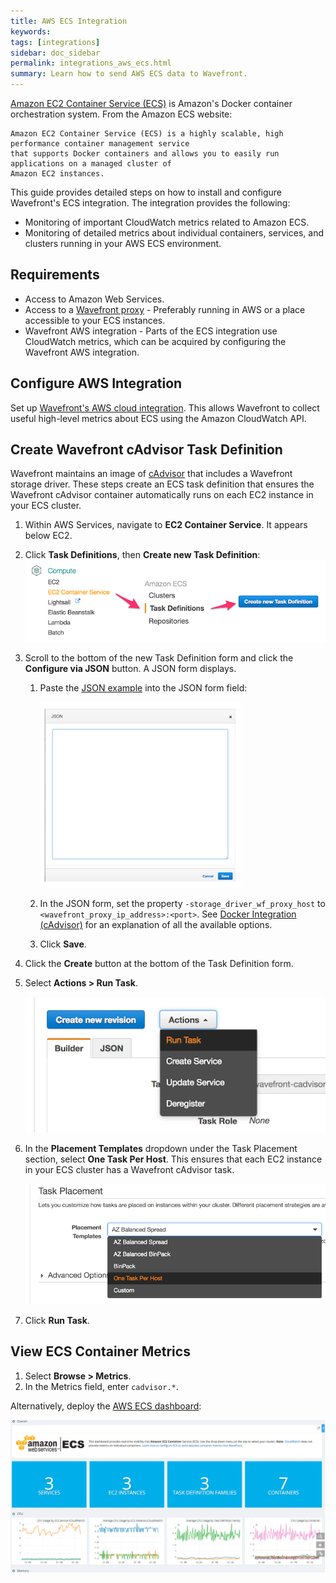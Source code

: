 ```yaml
---
title: AWS ECS Integration
keywords:
tags: [integrations]
sidebar: doc_sidebar
permalink: integrations_aws_ecs.html
summary: Learn how to send AWS ECS data to Wavefront.
---
```

[Amazon EC2 Container Service (ECS)](https://aws.amazon.com/ecs/) is Amazon's Docker container orchestration system. From the Amazon ECS website:

```quote
Amazon EC2 Container Service (ECS) is a highly scalable, high performance container management service 
that supports Docker containers and allows you to easily run applications on a managed cluster of 
Amazon EC2 instances.
```

This guide provides detailed steps on how to install and configure Wavefront's ECS integration. The integration provides the following:

- Monitoring of important CloudWatch metrics related to Amazon ECS.
- Monitoring of detailed metrics about individual containers, services, and clusters running in your AWS ECS environment.
 
## Requirements

- Access to Amazon Web Services.
- Access to a [Wavefront proxy](proxies_installing.html) - Preferably running in AWS or a place accessible to your ECS instances.
- Wavefront AWS integration - Parts of the ECS integration use CloudWatch metrics, which can be acquired by configuring the Wavefront AWS integration.
 
## Configure AWS Integration
 
Set up [Wavefront's AWS cloud integration](integrations_aws_metrics.html). This allows Wavefront to collect useful high-level metrics about ECS using the Amazon CloudWatch API.
 
## Create Wavefront cAdvisor Task Definition
 
Wavefront maintains an image of [cAdvisor](integrations_containers.html) that includes a Wavefront storage driver. These steps create an ECS task definition that ensures the Wavefront cAdvisor container automatically runs on each EC2 instance in your ECS cluster.

1. Within AWS Services, navigate to **EC2 Container Service**. It appears below EC2. 
1. Click **Task Definitions**, then **Create new Task Definition**:
  ![create task def](images/create_new_task_definition.png)
1. Scroll to the bottom of the new Task Definition form and click the **Configure via JSON** button. A JSON form displays.
   1. Paste the [JSON example](https://raw.githubusercontent.com/wavefrontHQ/integrations/master/aws-ecs/example-task-definition.json) into the JSON form field:
 
      ![paste json](images/paste_json.png)
  
   1. In the JSON form, set the property `-storage_driver_wf_proxy_host` to `<wavefront_proxy_ip_address>:<port>`. See [Docker Integration (cAdvisor)](integrations_cadvisor.html) for an explanation of all the available options.
   1. Click **Save**.
1. Click the **Create** button at the bottom of the Task Definition form.
1. Select **Actions > Run Task**.

   ![actions menu](images/actions_run_task.png)
1. In the **Placement Templates** dropdown under the Task Placement section, select **One Task Per Host**. This ensures that each EC2 instance in your ECS cluster has a Wavefront cAdvisor task.

   ![actions menu](images/one_task_per_host.png)
1. Click **Run Task**.

## View ECS Container Metrics

1. Select **Browse > Metrics**. 
1. In the Metrics field, enter `cadvisor.*`.

Alternatively, deploy the [AWS ECS dashboard](integrations_aws_metrics.html#aws-dashboards):

![db aws ecs](images/db_aws_ecs.png)


